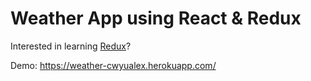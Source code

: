 # Weather App using React & Redux

Interested in learning [Redux](https://www.udemy.com/react-redux/)?

Demo: https://weather-cwyualex.herokuapp.com/